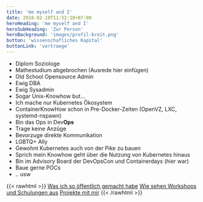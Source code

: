 ```yaml
---
title: 'me myself and I'
date: 2018-02-10T11:52:18+07:00
heroHeading: 'me myself and I'
heroSubHeading: 'Zur Person'
heroBackground: 'images/profil-breit.png'
button: 'wissenschafliches Kapital'
buttonLink: 'vortraege'
---
```



* Diplom Soziologe
* Mathestudium abgebrochen (Ausrede hier einfügen)
* Old School Opensource Admin
* Ewig DBA
* Ewig Sysadmin
* Sogar Unix-Knowhow but...
* Ich mache nur Kubernetes Ökosystem
* ContainerKnowHow schon in  Pre-Docker-Zeiten (OpenVZ, LXC, systemd-nspawn)
* Bin das Ops in Dev**Ops**
* Trage keine Anzüge
* Bevorzuge direkte Kommunikation
* LGBTQ+ Ally
* Gewohnt Kubernetes auch von der Pike zu bauen
* Sprich mein Knowhow geht über die Nutzung von Kubernetes hinaus 
* Bin im Advisory Board der DevOpsCon und Containerdays (hier war)
* Baue gerne POCs 
* .. usw

{{< rawhtml >}}
<a class="button button-blue" href="/oeffentlich">Was ich so öffentlich gemacht habe</a>
<a class="button button-blue" href="/workshops">Wie sehen Workshops und Schulungen aus</a>
<a class="button button-blue" href="/projekte">Projekte mit mir</a>
{{< /rawhtml >}}
